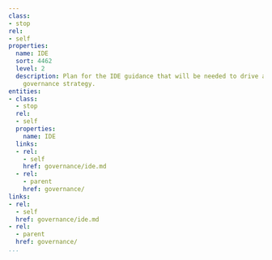 ```yaml
---
class:
- stop
rel:
- self
properties:
  name: IDE
  sort: 4462
  level: 2
  description: Plan for the IDE guidance that will be needed to drive a wider service
    governance strategy.
entities:
- class:
  - stop
  rel:
  - self
  properties:
    name: IDE
  links:
  - rel:
    - self
    href: governance/ide.md
  - rel:
    - parent
    href: governance/
links:
- rel:
  - self
  href: governance/ide.md
- rel:
  - parent
  href: governance/
...
```


